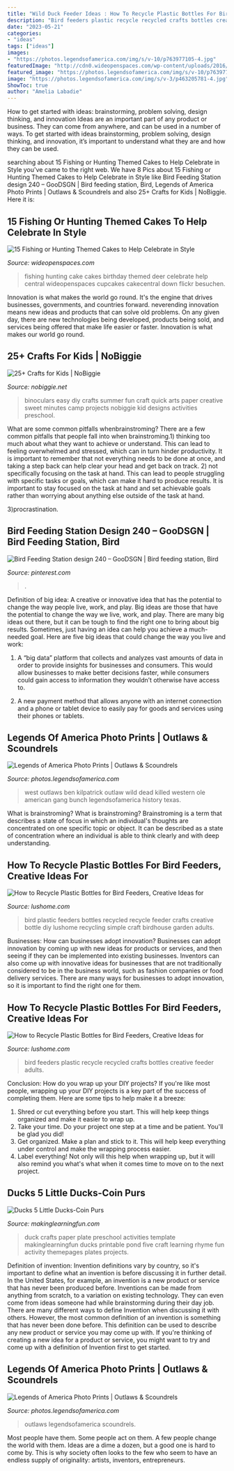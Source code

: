 ```yaml
---
title: "Wild Duck Feeder Ideas : How To Recycle Plastic Bottles For Bird Feeders, Creative Ideas For"
description: "Bird feeders plastic recycle recycled crafts bottles creative feeder adults"
date: "2023-05-21"
categories:
- "ideas"
tags: ["ideas"]
images:
- "https://photos.legendsofamerica.com/img/s/v-10/p763977105-4.jpg"
featuredImage: "http://cdn0.wideopenspaces.com/wp-content/uploads/2016/02/cake1.jpg"
featured_image: "https://photos.legendsofamerica.com/img/s/v-10/p763977105-4.jpg"
image: "https://photos.legendsofamerica.com/img/s/v-3/p463205781-4.jpg"
ShowToc: true
author: "Amelia Labadie"
---
```



How to get started with ideas: brainstorming, problem solving, design thinking, and innovation
Ideas are an important part of any product or business. They can come from anywhere, and can be used in a number of ways. To get started with ideas brainstorming, problem solving, design thinking, and innovation, it’s important to understand what they are and how they can be used.

	

		
searching about 15 Fishing or Hunting Themed Cakes to Help Celebrate in Style you've came to the right web. We have 8 Pics about 15 Fishing or Hunting Themed Cakes to Help Celebrate in Style like Bird Feeding Station design 240 – GooDSGN | Bird feeding station, Bird, Legends of America Photo Prints | Outlaws &amp; Scoundrels and also 25+ Crafts for Kids | NoBiggie. Here it is:
		
    
## 15 Fishing Or Hunting Themed Cakes To Help Celebrate In Style

<img loading=lazy src="http://cdn0.wideopenspaces.com/wp-content/uploads/2016/02/cake1.jpg" onerror="this.onerror=null;this.src='https://tse1.mm.bing.net/th?id=OIP.DZpqS54g0UCnwXD_cg9C6wHaFk&amp;pid=15.1';" alt="15 Fishing or Hunting Themed Cakes to Help Celebrate in Style">

_Source: wideopenspaces.com_

>fishing hunting cake cakes birthday themed deer celebrate help central wideopenspaces cupcakes cakecentral down flickr besuchen. 

	

Innovation is what makes the world go round. It's the engine that drives businesses, governments, and countries forward. neverending innovation means new ideas and products that can solve old problems. On any given day, there are new technologies being developed, products being sold, and services being offered that make life easier or faster. Innovation is what makes our world go round.

    
## 25+ Crafts For Kids | NoBiggie

<img loading=lazy src="https://www.nobiggie.net/wp-content/uploads/2015/07/Easy-DIY-Kids-Binoculars-NoBiggie.jpg" onerror="this.onerror=null;this.src='https://tse4.mm.bing.net/th?id=OIP.8LnRII3Z6ZkQyXK5Kxl3-gHaLH&amp;pid=15.1';" alt="25+ Crafts for Kids | NoBiggie">

_Source: nobiggie.net_

>binoculars easy diy crafts summer fun craft quick arts paper creative sweet minutes camp projects nobiggie kid designs activities preschool. 

	

What are some common pitfalls whenbrainstroming?
There are a few common pitfalls that people fall into when brainstroming.1) thinking too much about what they want to achieve or understand. This can lead to feeling overwhelmed and stressed, which can in turn hinder productivity. It is important to remember that not everything needs to be done at once, and taking a step back can help clear your head and get back on track.
2) not specifically focusing on the task at hand. This can lead to people struggling with specific tasks or goals, which can make it hard to produce results. It is important to stay focused on the task at hand and set achievable goals rather than worrying about anything else outside of the task at hand.

3)procrastination.

    
## Bird Feeding Station Design 240 – GooDSGN | Bird Feeding Station, Bird

<img loading=lazy src="https://i.pinimg.com/736x/cc/aa/6c/ccaa6c78d185c3be6e2f818627e6723c.jpg" onerror="this.onerror=null;this.src='https://tse2.mm.bing.net/th?id=OIP.ocPZwKMxJjAk3XOFe4__mgHaKk&amp;pid=15.1';" alt="Bird Feeding Station design 240 – GooDSGN | Bird feeding station, Bird">

_Source: pinterest.com_

>. 

	

Definition of big idea: A creative or innovative idea that has the potential to change the way people live, work, and play.
Big ideas are those that have the potential to change the way we live, work, and play. There are many big ideas out there, but it can be tough to find the right one to bring about big results. Sometimes, just having an idea can help you achieve a much-needed goal. Here are five big ideas that could change the way you live and work: 
1. A “big data” platform that collects and analyzes vast amounts of data in order to provide insights for businesses and consumers. This would allow businesses to make better decisions faster, while consumers could gain access to information they wouldn’t otherwise have access to.

2. A new payment method that allows anyone with an internet connection and a phone or tablet device to easily pay for goods and services using their phones or tablets.

    
## Legends Of America Photo Prints | Outlaws &amp; Scoundrels

<img loading=lazy src="https://photos.legendsofamerica.com/img/s/v-3/p463205781-4.jpg" onerror="this.onerror=null;this.src='https://tse2.mm.bing.net/th?id=OIP.huA5dczofbu9mzVH66R4GgHaK5&amp;pid=15.1';" alt="Legends of America Photo Prints | Outlaws &amp; Scoundrels">

_Source: photos.legendsofamerica.com_

>west outlaws ben kilpatrick outlaw wild dead killed western ole american gang bunch legendsofamerica history texas. 

	

What is brainstroming?
What is brainstroming? Brainstroming is a term that describes a state of focus in which an individual's thoughts are concentrated on one specific topic or object. It can be described as a state of concentration where an individual is able to think clearly and with deep understanding.

    
## How To Recycle Plastic Bottles For Bird Feeders, Creative Ideas For

<img loading=lazy src="https://www.lushome.com/wp-content/uploads/2015/07/how-recycle-plastic-bottles-bird-feeders-12.jpg" onerror="this.onerror=null;this.src='https://tse1.mm.bing.net/th?id=OIP.3JHub13szpVBj3hmznpDhQHaHH&amp;pid=15.1';" alt="How to Recycle Plastic Bottles for Bird Feeders, Creative Ideas for">

_Source: lushome.com_

>bird plastic feeders bottles recycled recycle feeder crafts creative bottle diy lushome recycling simple craft birdhouse garden adults. 

	

Businesses: How can businesses adopt innovation?
Businesses can adopt innovation by coming up with new ideas for products or services, and then seeing if they can be implemented into existing businesses. Inventors can also come up with innovative ideas for businesses that are not traditionally considered to be in the business world, such as fashion companies or food delivery services. There are many ways for businesses to adopt innovation, so it is important to find the right one for them.

    
## How To Recycle Plastic Bottles For Bird Feeders, Creative Ideas For

<img loading=lazy src="https://www.lushome.com/wp-content/uploads/2015/07/how-recycle-plastic-bottles-bird-feeders-11.jpg" onerror="this.onerror=null;this.src='https://tse1.mm.bing.net/th?id=OIP.1KhnWJT1gn82786xAAl7uQHaFZ&amp;pid=15.1';" alt="How to Recycle Plastic Bottles for Bird Feeders, Creative Ideas for">

_Source: lushome.com_

>bird feeders plastic recycle recycled crafts bottles creative feeder adults. 

	

Conclusion: How do you wrap up your DIY projects?
If you're like most people, wrapping up your DIY projects is a key part of the success of completing them. Here are some tips to help make it a breeze:
1) Shred or cut everything before you start. This will help keep things organized and make it easier to wrap up.
2) Take your time. Do your project one step at a time and be patient. You'll be glad you did!
3) Get organized. Make a plan and stick to it. This will help keep everything under control and make the wrapping process easier.
4) Label everything! Not only will this help when wrapping up, but it will also remind you what's what when it comes time to move on to the next project.

    
## Ducks 5 Little Ducks-Coin Purs

<img loading=lazy src="https://www.makinglearningfun.com/themepages/Duck.JPG" onerror="this.onerror=null;this.src='https://tse2.mm.bing.net/th?id=OIP.qq8yxy2w1nEupdjDS7tyOwHaFj&amp;pid=15.1';" alt="Ducks 5 Little Ducks-Coin Purs">

_Source: makinglearningfun.com_

>duck crafts paper plate preschool activities template makinglearningfun ducks printable pond five craft learning rhyme fun activity themepages plates projects. 

	

Definition of invention:
Invention definitions vary by country, so it's important to define what an invention is before discussing it in further detail. In the United States, for example, an invention is a new product or service that has never been produced before. Inventions can be made from anything from scratch, to a variation on existing technology. They can even come from ideas someone had while brainstorming during their day job.
There are many different ways to define Invention when discussing it with others. However, the most common definition of an invention is something that has never been done before. This definition can be used to describe any new product or service you may come up with. If you're thinking of creating a new idea for a product or service, you might want to try and come up with a definition of Invention first to get started.

    
## Legends Of America Photo Prints | Outlaws &amp; Scoundrels

<img loading=lazy src="https://photos.legendsofamerica.com/img/s/v-10/p763977105-4.jpg" onerror="this.onerror=null;this.src='https://tse1.mm.bing.net/th?id=OIP.ifMFXZhwI2Gyr7mMWvsmzAHaJo&amp;pid=15.1';" alt="Legends of America Photo Prints | Outlaws &amp; Scoundrels">

_Source: photos.legendsofamerica.com_

>outlaws legendsofamerica scoundrels. 

	

Most people have them. Some people act on them. A few people change the world with them. Ideas are a dime a dozen, but a good one is hard to come by. This is why society often looks to the few who seem to have an endless supply of originality: artists, inventors, entrepreneurs.

